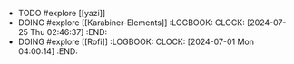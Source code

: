 - TODO #explore [[yazi]]
- DOING #explore [[Karabiner-Elements]]
  :LOGBOOK:
  CLOCK: [2024-07-25 Thu 02:46:37]
  :END:
- DOING #explore [[Rofi]]
  :LOGBOOK:
  CLOCK: [2024-07-01 Mon 04:00:14]
  :END: